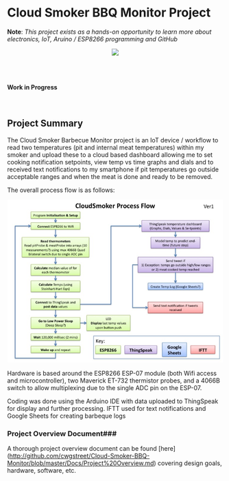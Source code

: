 # Cloud Smoker BBQ Monitor Project


**Note**:  *This project exists as a hands-on opportunity to learn more about electronics, IoT, Aruino / ESP8266 programming and GitHub*

<p align="center">

<img src="http://www.iconsplace.com/icons/preview/yellow/under-construction-256.png">

<br><br>

<b>Work in Progress</b><br>
<br><br>
 </p>
 


## Project Summary

The Cloud Smoker Barbecue Monitor project is an IoT device / workflow to read two temperatures (pit and internal meat temperatures) within my smoker and upload these to a cloud based dashboard allowing me to set cooking notification setpoints, view temp vs time graphs and dials and to received text notifications to my smartphone if pit temperatures go outside acceptable ranges and when the meat is done and ready to be removed.

The overall process flow is as follows:


<img src="https://raw.githubusercontent.com/cwgstreet/Cloud-Smoker-BBQ-Monitor/master/Images/CloudSmoker%20Process%20Diagram.jpg"> 


Hardware is based around the ESP8266 ESP-07 module (both Wifi access and microcontroller), two Maverick ET-732 thermistor probes, and a 4066B switch to allow multiplexing due to the single ADC pin on the ESP-07.

Coding was done using the Arduino IDE with data uploaded to ThingSpeak for display and further processing.  IFTT used for text notifications and Google Sheets for creating barbeque logs


### Project Overview Document###

A thorough project overview document can be found [here] (http://github.com/cwgstreet/Cloud-Smoker-BBQ-Monitor/blob/master/Docs/Project%20Overview.md) covering design goals, hardware, software, etc.

